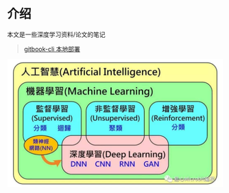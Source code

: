 # 介绍

本文是一些深度学习资料/论文的笔记

> [gitbook-cli 本地部署](https://www.npmjs.com/package/gitbook-cli)

![](.gitbook/assets/image%20%2827%29.png)

